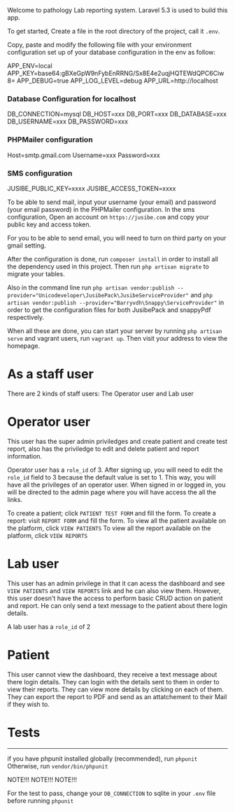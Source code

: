 Welcome to pathology Lab reporting system. Laravel 5.3 is used to build this app.

To get started, Create a file in the root directory of the project, call it `.env`.

Copy, paste and modify the following file with your environment configuration set up of
your database configuration in the env as follow:

APP_ENV=local
APP_KEY=base64:gBXeGpW9nFybEnRRNG/Sx8E4e2uqjHQTEWdQPC6Ciw8=
APP_DEBUG=true
APP_LOG_LEVEL=debug
APP_URL=http://localhost

### Database Configuration for localhost
DB_CONNECTION=mysql
DB_HOST=xxx
DB_PORT=xxx
DB_DATABASE=xxx
DB_USERNAME=xxx
DB_PASSWORD=xxx

### PHPMailer configuration
Host=smtp.gmail.com
Username=xxx
Password=xxx

### SMS configuration
JUSIBE_PUBLIC_KEY=xxxx
JUSIBE_ACCESS_TOKEN=xxxx

To be able to send mail, input your username (your email) and password (your email password) in the PHPMailer configuration. In the sms 
configuration, Open an account on `https://jusibe.com` and copy your public key and access token.

For you to be able to send email, you will need to turn on third party on your gmail setting.

After the configuration is done, run ```composer install``` in order to install all the dependency used in this project.
Then run ```php artisan migrate``` to migrate your tables.

Also in the command line run ```php artisan vendor:publish --provider="Unicodeveloper\JusibePack\JusibeServiceProvider"```
and ```php artisan vendor:publish --provider="Barryvdh\Snappy\ServiceProvider"``` in order to get the configuration
files for both JusibePack and snappyPdf respectively.

When all these are done, you can start your server by running `php artisan serve` and vagrant users,
run `vagrant up`. Then visit your address to view the homepage.

# As a staff user

There are 2 kinds of staff users: The Operator user and Lab user

# Operator user 

This user has the super admin priviledges and create patient and create test report, also has the priviledge to
edit and delete patient and report information.

Operator user has a `role_id` of 3. After signing up, you will need to edit the `role_id` field to 3 because the
default value is set to 1. This way, you will have all the privileges of an operator user. When signed in or
logged in, you will be directed to the admin page where you will have access the all the links.

To create a  patient; click `PATIENT TEST FORM`  and fill the form. 
To create a report: visit `REPORT FORM` and fill the form.
To view all the patient available on the platform, click `VIEW PATIENTS`
To view all the report available on the platform, click `VIEW REPORTS`

# Lab user

This user has an admin privilege in that it can acess the dashboard and see `VIEW PATIENTS` and `VIEW REPORTS` link
and he can also view them. However, this user doesn't have the access to perform basic CRUD action on patient and 
report. He can only send a text message to the patient about there login details.

A lab user has a `role_id` of 2

# Patient

This user cannot view the dashboard, they receive a text message about there login details. They can login with 
the details sent to them in order to view their reports. They can view more details by clicking on each of them.
They can export the report to PDF and send as an attatchement to their Mail if they wish to.

# Tests
<hr>

if you have phpunit installed globally (recommended), run
`phpunit`
Otherwise, run
`vendor/bin/phpunit`

NOTE!!! NOTE!!! NOTE!!!

For the test to pass, change your `DB_CONNECTION` to sqlite in your `.env` file before running `phpunit`


